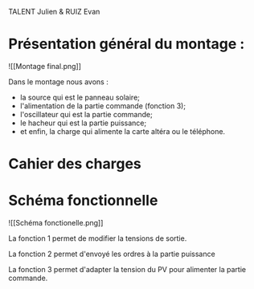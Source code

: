 TALENT Julien & RUIZ Evan

# Présentation général du montage :

![[Montage final.png]]

Dans le montage nous avons : 
- la source qui est le panneau solaire;
- l'alimentation de la partie commande (fonction 3);
- l'oscillateur qui est la partie commande;
- le hacheur qui est la partie puissance;
- et enfin, la charge qui alimente la carte altéra ou le téléphone.

# Cahier des charges 


# Schéma fonctionnelle

![[Schéma fonctionelle.png]]

La fonction 1 permet de modifier la tensions de sortie.

La fonction 2 permet d'envoyé les ordres à la partie puissance

La fonction 3 permet d'adapter la tension du PV pour alimenter la partie commande. 